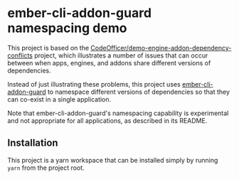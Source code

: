 # ember-cli-addon-guard namespacing demo

This project is based on the [CodeOfficer/demo-engine-addon-dependency-conflicts](https://github.com/CodeOfficer/demo-engine-addon-dependency-conflicts) project, which illustrates a number of issues that can occur between when apps, engines, and addons share different versions of dependencies.

Instead of just illustrating these problems, this project uses [ember-cli-addon-guard](https://github.com/dgeb/ember-cli-addon-guard) to namespace different versions of dependencies so that they can co-exist in a single application.

Note that ember-cli-addon-guard's namespacing capability is experimental and not appropriate for all applications, as described in its README.

## Installation

This project is a yarn workspace that can be installed simply by running `yarn` from the project root.

